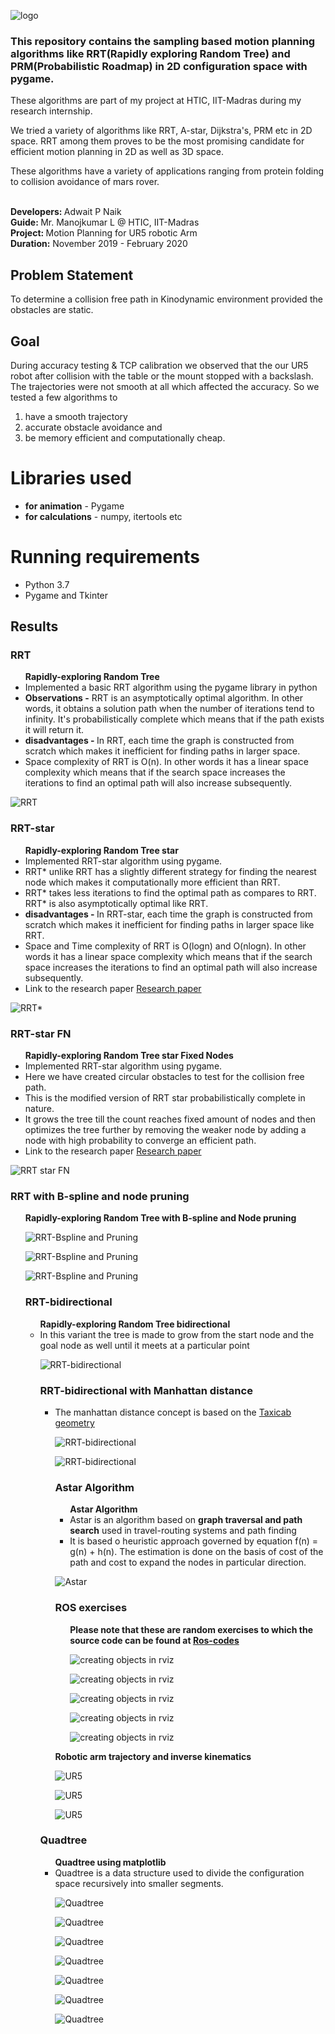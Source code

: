 ![logo](https://github.com/addy1997/python-RRT/blob/master/Screenshot%202020-06-29%20at%208.07.23%20PM.png)

### This repository contains the sampling based motion planning algorithms like RRT(Rapidly exploring Random Tree) and PRM(Probabilistic Roadmap) in 2D configuration space with pygame.

These algorithms are part of my project at HTIC, IIT-Madras during my research internship.

We tried a variety of algorithms like RRT, A-star, Dijkstra's, PRM etc in 2D space. RRT among them proves to be the most promising candidate for efficient motion planning in 2D as well as 3D space.<br>

These algorithms have a variety of applications ranging from protein folding to collision avoidance of mars rover. <br>  

<br>
<b> Developers: </b> Adwait P Naik <br>
<b> Guide: </b> Mr. Manojkumar L @ HTIC, IIT-Madras<br>
<b> Project: </b> Motion Planning for UR5 robotic Arm<br>
<b> Duration:</b> November 2019 - February 2020 <br>

## Problem Statement

To determine a collision free path in Kinodynamic environment provided the obstacles are static.

## Goal

During accuracy testing & TCP calibration we observed that the our UR5 robot after collision with the table or the mount stopped with a backslash. The trajectories were not smooth at all which affected the accuracy. So we tested a few algorithms to

1) have a smooth trajectory
2) accurate obstacle avoidance and
3) be memory efficient and computationally cheap.

# Libraries used

<ul>
<li> <b> for animation</b> - Pygame</li>
<li> <b> for calculations</b> - numpy, itertools etc</li>
</ul>

# Running requirements

<ul>
<li> Python 3.7 </li>
<li> Pygame and Tkinter </li>
</ul>

## Results
### RRT
<ul>
<b> Rapidly-exploring Random Tree </b>
<li>Implemented a basic RRT algorithm using the pygame library in python</li>
<li> <b>Observations -</b> RRT is an asymptotically optimal algorithm. In other words, it obtains a solution path when the number of iterations tend to infinity. It's probabilistically complete which means that if the path exists it will return it.</li>

<li> <b>disadvantages - </b> In RRT, each time the graph is constructed from scratch which makes it inefficient for finding paths in larger space.
<li> Space complexity of RRT is O(n). In other words it has a linear space complexity which means that if the search space increases the iterations to find an optimal path will also increase subsequently. </li>
</ul>

![RRT](https://github.com/addy1997/Internship-HTIC/blob/master/Motion%20planning/RRT%20variants/Screenshots/RRT%20with%20obstacles.png)

### RRT-star
<ul>
<b>Rapidly-exploring Random Tree star </b>
<li>Implemented RRT-star algorithm using pygame.</li>
<li>RRT* unlike RRT has a slightly different strategy for finding the nearest node which makes it computationally more efficient than RRT.</li>
<li>RRT* takes less iterations to find the optimal path as compares to RRT.</li>RRT* is also asymptotically optimal like RRT.</li>

<li> <b>disadvantages - </b> In RRT-star, each time the graph is constructed from scratch which makes it inefficient for finding paths in larger space like RRT.
<li> Space and Time complexity of RRT is O(logn) and O(nlogn). In other words it has a linear space complexity which means that if the search space increases the iterations to find an optimal path will also increase subsequently. </li>
<li> Link to the research paper <a href = "https://link.springer.com/chapter/10.1007/978-3-319-16841-8_7" > Research paper</a></li>
  

</ul>

![RRT*](https://github.com/addy1997/Internship-HTIC/blob/master/Motion%20planning/RRT%20variants/Screenshots/RRT%20star%20with%20obstacles2.png)

### RRT-star FN
<ul>
<b>Rapidly-exploring Random Tree star Fixed Nodes </b>
<li>Implemented RRT-star algorithm using pygame.</li>
<li>Here we have created circular obstacles to test for the collision free path.</li>
<li>This is the modified version of RRT star probabilistically complete in nature. </li>
<li>It grows the tree till the count reaches fixed amount of nodes and then optimizes the tree further by removing the weaker node by adding a node with high probability to converge an efficient path.</li>
  
<li> Link to the research paper <a href = "https://www.researchgate.net/publication/261271325_Rapidly-exploring_random_tree_based_memory_efficient_motion_planning/download" > Research paper</a></li>
  
</ul>

![RRT star FN](https://github.com/addy1997/Internship-HTIC/blob/master/Motion%20planning/RRT%20variants/Screenshots/RRT%20Finite%20Node.png)

### RRT with B-spline and node pruning
<ul>
<b>Rapidly-exploring Random Tree with B-spline and Node pruning</b>

![RRT-Bspline and Pruning](https://github.com/addy1997/Internship-HTIC/blob/master/Motion%20planning/RRT%20variants/Screenshots/RRT-pruning1.png)

![RRT-Bspline and Pruning](https://github.com/addy1997/Internship-HTIC/blob/master/Motion%20planning/RRT%20variants/Screenshots/RRT-pruning2.png)

![RRT-Bspline and Pruning](https://github.com/addy1997/Internship-HTIC/blob/master/Motion%20planning/RRT%20variants/Screenshots/RRT-pruning3.png)

### RRT-bidirectional
<ul>
<b> Rapidly-exploring Random Tree bidirectional</b>
<li> In this variant the tree is made to grow from the start node and the goal node as well until it meets at a particular point</li>

![RRT-bidirectional](https://github.com/addy1997/Internship-HTIC/blob/master/Motion%20planning/RRT%20variants/Screenshots/RRT%20connect%20manhattan.png)

### RRT-bidirectional with Manhattan distance
<ul>
<li>The manhattan distance concept is based on the <a href = "https://en.wikipedia.org/wiki/Taxicab_geometry">Taxicab geometry</a></li>
  
![RRT-bidirectional](https://github.com/addy1997/Internship-HTIC/blob/master/Motion%20planning/RRT%20variants/Screenshots/Screenshot%202020-03-02%20at%2010.09.56%20PM.png)

![RRT-bidirectional](https://github.com/addy1997/Internship-HTIC/blob/master/Motion%20planning/RRT%20variants/Screenshots/Screenshot%202020-03-02%20at%2010.10.09%20PM.png)


### Astar Algorithm
<ul>
<b>Astar Algorithm</b>
<li> Astar is an algorithm based on <b> graph traversal and path search</b> used in travel-routing systems and path finding</li>
<li> It is based o heuristic approach governed by equation f(n) = g(n) + h(n). The estimation is done on the basis of cost of the path and cost to expand the nodes in particular direction.</li>
</ul>

![Astar](https://github.com/addy1997/Internship-HTIC/blob/master/Motion%20planning/A%20star/Screenshot%202020-02-21%20at%2010.58.12%20AM.png)

  
### ROS exercises
<ul>
<b> Please note that these are random exercises to which the source code can be found at <a href = "https://github.com/addy1997/Internship-HTIC/tree/master/ROS%20codes"> Ros-codes </a> </b>
  
![creating objects in rviz](https://github.com/addy1997/Internship-HTIC/blob/master/screenshots/Screenshot%202019-09-25%20at%202.45.28%20PM.png)

![creating objects in rviz](https://github.com/addy1997/Internship-HTIC/blob/master/screenshots/Screenshot%202019-09-25%20at%202.46.30%20PM.png)

![creating objects in rviz](https://github.com/addy1997/Internship-HTIC/blob/master/screenshots/Screenshot%202019-09-29%20at%201.03.28%20PM.png)

![creating objects in rviz](https://github.com/addy1997/Internship-HTIC/blob/master/screenshots/Screenshot%202019-09-29%20at%201.03.41%20PM.png)

![creating objects in rviz](https://github.com/addy1997/Internship-HTIC/blob/master/screenshots/Screenshot%202019-09-25%20at%202.51.00%20PM.png)

</ul>

<b> Robotic arm trajectory and inverse kinematics </b>

![UR5](https://github.com/addy1997/Internship-HTIC/blob/master/screenshots/Simulation-of-UR-10-robot-in-Gazebo-simulator.png)


![UR5](https://github.com/addy1997/Internship-HTIC/blob/master/screenshots/43643941-31346fb8-972d-11e8-91d8-b48f7.png)


![UR5](https://github.com/addy1997/Internship-HTIC/blob/master/screenshots/56207743-097e7780-603f-11e9-8461-b4d353e21496.png)

</ul>

### Quadtree 

<ul>
<b> Quadtree using matplotlib </b>
<li> Quadtree is a data structure used to divide the configuration space recursively into smaller segments. </li>
  
![Quadtree](https://github.com/addy1997/Internship-HTIC-IIT-Madras/blob/master/screenshots/Screenshot%202019-12-28%20at%203.34.58%20PM.png)
  
![Quadtree](https://github.com/addy1997/Internship-HTIC-IIT-Madras/blob/master/screenshots/Screenshot%202019-12-28%20at%203.35.10%20PM.png)

![Quadtree](https://github.com/addy1997/Internship-HTIC-IIT-Madras/blob/master/screenshots/Screenshot%202019-12-28%20at%203.35.23%20PM.png)
  
![Quadtree](https://github.com/addy1997/Internship-HTIC-IIT-Madras/blob/master/screenshots/Screenshot%202019-12-28%20at%203.38.01%20PM.png)

![Quadtree](https://github.com/addy1997/Internship-HTIC-IIT-Madras/blob/master/screenshots/Screenshot%202019-12-28%20at%203.38.27%20PM.png)

![Quadtree](https://github.com/addy1997/Internship-HTIC-IIT-Madras/blob/master/screenshots/Screenshot%202019-12-28%20at%203.39.13%20PM.png)

![Quadtree](https://github.com/addy1997/Internship-HTIC-IIT-Madras/blob/master/screenshots/Screenshot%202019-12-28%20at%203.39.34%20PM.png)
















